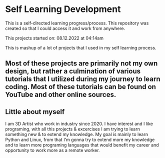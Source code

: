 # Self Learning Development

This is a self-directed learning progress/process.
This repository was created so that I could access it and work from anywhere. 

This projects started  on: 08.12.2022 at 04:14am

This is mashup of a lot of projects that I used in my self learning process.

## Most of these projects are primarily not my own design, but rather a culmination of various tutorials that I utilized during my journey to learn coding. Most of these tutorials can be found on YouTube and other online sources.

> 

## Little about myself 

I am 3D Artist who work in industry since 2020. I have interest and I like programing, with all this projects & excercises I am trying to learn something new & to extend my knowledge. My goal is mainly to learn Python and Linux, from that I'm gonna try to extend more my knowledge and to learn more programing languages that would benefit my career and opportunity to work more as a remote worker.



